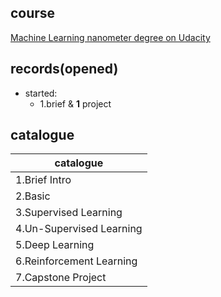 ## course
[Machine Learning nanometer degree on Udacity](https://cn.udacity.com/course/machine-learning-engineer-advanced-nanodegree--nd009-cn-advanced)

## records(opened)
- started:
    - 1.brief & __1__ project

## catalogue
| catalogue |
| --- |
| 1.Brief Intro |
| 2.Basic |
| 3.Supervised Learning |
| 4.Un-Supervised Learning |
| 5.Deep Learning |
| 6.Reinforcement Learning |
| 7.Capstone Project |

